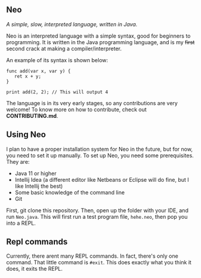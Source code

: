 ## Neo
_A simple, slow, interpreted language, written in Java._

Neo is an interpreted language with a simple syntax, good for beginners to programming. It is written in the Java programming language, and is my ~~first~~ second crack at making a compiler/interpreter.

An example of its syntax is shown below:

```
func add(var x, var y) {
   ret x + y;
}

print add(2, 2); // This will output 4
```

The language is in its very early stages, so any contributions are very welcome! To know more on how to contribute, check out **CONTRIBUTING.md**.

## Using Neo
I plan to have a proper installation system for Neo in the future, but for now, you need to set it up manually. 
To set up Neo, you need some prerequisites. They are:
- Java 11 or higher
- Intellij Idea (a different editor like Netbeans or Eclipse will do fine, but I like Intellij the best)
- Some basic knowledge of the command line
- Git

First, git clone this repository. Then, open up the folder with your IDE, and run `Neo.java`. This will first run a test program file, `hehe.neo`, then pop you into a REPL.


## Repl commands
Currently, there arent many REPL commands. In fact, there's only one command. That little command is `#exit`. This does exactly what you think it does, it exits the REPL. 